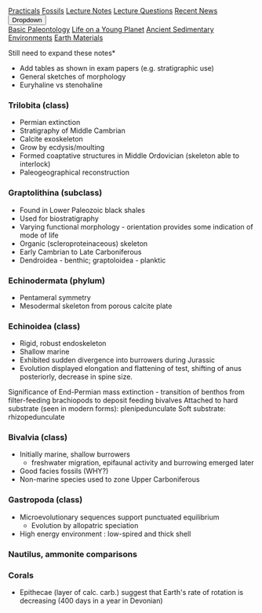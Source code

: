 <div class="navbar">
  <a href="practicals">Practicals</a>
  <a href="fossils">Fossils</a>
  <a href="LectureNotes">Lecture Notes</a>
  <a href="LectureQs">Lecture Questions</a>
  <a href="RecentNews">Recent News</a>
  <div class="dropdown">
    <button class="dropbtn">Dropdown 
      <i class="fa fa-caret-down"></i>
    </button>
    <div class="dropdown-content">
      <a href="basicpaleo">Basic Paleontology</a>
      <a href="LYP">Life on a Young Planet</a>
      <a href="AncientSeds">Ancient Sedimentary Environments</a>
      <a href="EarthMaterials">Earth Materials</a>
    </div>
  </div> 
</div>


Still need to expand these notes*
  * Add tables as shown in exam papers (e.g. stratigraphic use)
  * General sketches of morphology
  * Euryhaline vs stenohaline


### Trilobita (class)
* Permian extinction
* Stratigraphy of Middle Cambrian
* Calcite exoskeleton
* Grow by ecdysis/moulting
* Formed coaptative structures in Middle Ordovician (skeleton able to interlock)
* Paleogeographical reconstruction

### Graptolithina (subclass)
* Found in Lower Paleozoic black shales
* Used for biostratigraphy
* Varying functional morphology - orientation provides some indication of mode of life
* Organic (scleroproteinaceous) skeleton
* Early Cambrian to Late Carboniferous
* Dendroidea - benthic; graptoloidea - planktic

### Echinodermata (phylum)
* Pentameral symmetry 
* Mesodermal skeleton from porous calcite plate

### Echinoidea (class)
* Rigid, robust endoskeleton
* Shallow marine
* Exhibited sudden divergence into burrowers during Jurassic
* Evolution displayed elongation and flattening of test, shifting of anus posteriorly, decrease in spine size.

Significance of End-Permian mass extinction - transition of benthos from filter-feeding brachiopods to deposit feeding bivalves
Attached to hard substrate (seen in modern forms): plenipedunculate
Soft substrate: rhizopedunculate

### Bivalvia (class)
* Initially marine, shallow burrowers
  * freshwater migration, epifaunal activity and burrowing emerged later
* Good facies fossils (WHY?)
* Non-marine species used to zone Upper Carboniferous

### Gastropoda (class)
* Microevolutionary sequences support punctuated equilibrium
  * Evolution by allopatric speciation
* High energy environment : low-spired and thick shell

### Nautilus, ammonite comparisons

### Corals
* Epithecae (layer of calc. carb.) suggest that Earth's rate of rotation is decreasing (400 days in a year in Devonian)
